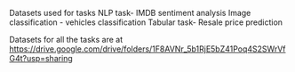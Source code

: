 Datasets used for tasks
 NLP task- IMDB sentiment analysis
 Image classification - vehicles classification
 Tabular task- Resale price prediction
 
 Datasets for  all the tasks are at https://drive.google.com/drive/folders/1F8AVNr_5b1RjE5bZ41Poq4S2SWrVfG4t?usp=sharing
